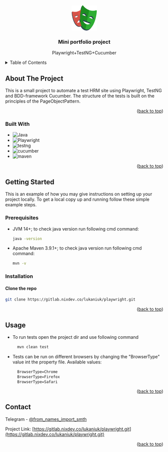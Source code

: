 <a name="readme-top"></a>

<!-- PROJECT LOGO -->
<br />
<div align="center">
  <a href="https://github.com/github_username/repo_name">
    <img src="src/images/logo.png" alt="Logo" width="80" height="80">
  </a>

<h3 align="center">Mini portfolio project</h3>

  <p align="center">Playwright+TestNG+Cucumber</p>
</div>



<!-- TABLE OF CONTENTS -->
<details>
  <summary>Table of Contents</summary>
  <ol>
    <li>
      <a href="#about-the-project">About The Project</a>
      <ul>
        <li><a href="#built-with">Built With</a></li>
      </ul>
    </li>
    <li>
      <a href="#getting-started">Getting Started</a>
      <ul>
        <li><a href="#prerequisites">Prerequisites</a></li>
        <li><a href="#installation">Installation</a></li>
      </ul>
    </li>
    <li><a href="#usage">Usage</a></li>
    <li><a href="#roadmap">Roadmap</a></li>
    <li><a href="#contributing">Contributing</a></li>
    <li><a href="#license">License</a></li>
    <li><a href="#contact">Contact</a></li>
    <li><a href="#acknowledgments">Acknowledgments</a></li>
  </ol>
</details>



<!-- ABOUT THE PROJECT -->
## About The Project

This is a small project to automate a test HRM site using Playwright, TestNG and BDD-framework Cucumber. The structure of the tests is built on the principles of the PageObjectPattern.

<p align="right">(<a href="#readme-top">back to top</a>)</p>



### Built With

* ![Java](https://img.shields.io/badge/java-%23ED8B00.svg?style=for-the-badge&logo=openjdk&logoColor=white)
* ![Playwright](https://img.shields.io/badge/Playwright-45ba4b?style=for-the-badge&logo=Playwright&logoColor=white)
* ![testng](https://img.shields.io/badge/-TestNG-090909?style=for-the-badge&color=red)
* ![cucumber](https://img.shields.io/badge/-Cucumber-090909?style=for-the-badge&color=green)
* ![maven](https://img.shields.io/badge/apache_maven-C71A36?style=for-the-badge&logo=apachemaven&logoColor=white)


<p align="right">(<a href="#readme-top">back to top</a>)</p>



<!-- GETTING STARTED -->
## Getting Started

This is an example of how you may give instructions on setting up your project locally.
To get a local copy up and running follow these simple example steps.

### Prerequisites

* JVM 14+; to check java version run following cmd command:
  ```sh
  java -version
  ```
* Apache Maven 3.9.1+; to check java version run following cmd command:
  ```sh
  mvn -v
  ```

### Installation

#### Clone the repo
   ```sh
   git clone https://gitlab.nixdev.co/lukaniuk/playwright.git
   ```
 
 

<p align="right">(<a href="#readme-top">back to top</a>)</p>



<!-- USAGE EXAMPLES -->
## Usage

* To run tests open the project dir and use following command
  ```sh
    mvn clean test
  ```
* Tests can be run on different browsers by changing the "BrowserType" value int the property file. Available values:
  ```
    BrowserType=Chrome
    BrowserType=Firefox
    BrowserType=Safari
  ```
<p align="right">(<a href="#readme-top">back to top</a>)</p>


<!-- CONTACT -->
## Contact

Telegram - [@from_names_import_smth](https://t.me/from_names_import_smth)

Project Link: [https://gitlab.nixdev.co/lukaniuk/playwright.git](https://gitlab.nixdev.co/lukaniuk/playwright.git)

<p align="right">(<a href="#readme-top">back to top</a>)</p>